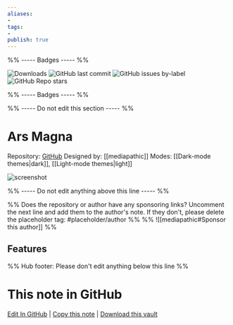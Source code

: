 ```yaml
---
aliases:
- 
tags: 
- 
publish: true
---
```


%% ----- Badges ----- %%

![Downloads](https://img.shields.io/badge/downloads-17619-573E7A?style=for-the-badge&logo=)
![GitHub last commit](https://img.shields.io/github/last-commit/mediapathic/obsidian-arsmagna-theme?color=573E7A&label=last%20update&logo=github&style=for-the-badge)
![GitHub issues by-label](https://img.shields.io/github/issues/mediapathic/obsidian-arsmagna-theme/help%20wanted?color=573E7A&logo=github&style=for-the-badge) 
![GitHub Repo stars](https://img.shields.io/github/stars/mediapathic/obsidian-arsmagna-theme?color=573E7A&logo=github&style=for-the-badge)

%% ----- Badges ----- %%

%% ----- Do not edit this section ----- %%

# Ars Magna

Repository: [GitHub](https://github.com/mediapathic/obsidian-arsmagna-theme)
Designed by: [[mediapathic]]
Modes: [[Dark-mode themes|dark]], [[Light-mode themes|light]]



![screenshot](https://github.com/mediapathic/obsidian-arsmagna-theme/raw/master/arsmagna.png)

%% ----- Do not edit anything above this line ----- %% 

%% Does the repository or author have any sponsoring links? Uncomment the next line and add them to the author's note. If they don't, please delete the placeholder tag: #placeholder/author %%
%% ![[mediapathic#Sponsor this author]] %%


## Features



%% Hub footer: Please don't edit anything below this line %%

# This note in GitHub

<span class="git-footer">[Edit In GitHub](https://github.dev/obsidian-community/obsidian-hub/blob/main/02%20-%20Community%20Expansions/02.05%20All%20Community%20Expansions/Themes/Ars%20Magna.md "git-hub-edit-note") | [Copy this note](https://raw.githubusercontent.com/obsidian-community/obsidian-hub/main/02%20-%20Community%20Expansions/02.05%20All%20Community%20Expansions/Themes/Ars%20Magna.md "git-hub-copy-note") | [Download this vault](https://github.com/obsidian-community/obsidian-hub/archive/refs/heads/main.zip "git-hub-download-vault") </span>
